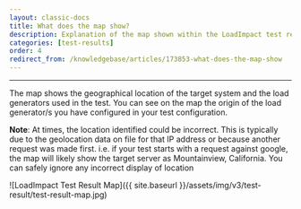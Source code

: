 ```yaml
---
layout: classic-docs
title: What does the map show?
description: Explanation of the map shown within the LoadImpact test result dataset
categories: [test-results]
order: 4
redirect_from: /knowledgebase/articles/173853-what-does-the-map-show
---
```


***


The map shows the geographical location of the target system and the load generators used in the test. You can see on the map the origin of the load generator/s you have configured in your test configuration.

**Note**:  At times, the location identified could be incorrect. This is typically due to the geolocation data on file for that IP address or because another request was made first. i.e. if your test starts with a request against google, the map will likely show the target server as Mountainview, California. You can safely ignore any incorrect display of location


![LoadImpact Test Result Map]({{ site.baseurl }}/assets/img/v3/test-result/test-result-map.jpg)
